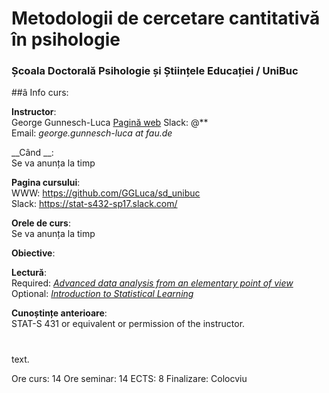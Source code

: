 # Metodologii de cercetare cantitativă în psihologie
### Școala Doctorală Psihologie și Științele Educației / UniBuc 

##â Info curs:

__Instructor__:  
George Gunnesch-Luca
[Pagină web](https://www.psychologie.rw.fau.de/team/wissenschaftliche-mitarbeiterinnen/george-luca/)
Slack: @**  
Email: *george.gunnesch-luca at fau.de*  

__Când __:  
Se va anunța la timp

__Pagina cursului__:    
WWW: https://github.com/GGLuca/sd_unibuc  
Slack: https://stat-s432-sp17.slack.com/

__Orele de curs__:  
Se va anunța la timp

__Obiective__:

__Lectură__:  
Required: [_Advanced data analysis from an elementary point of view_](https://www.stat.cmu.edu/~cshalizi/ADAfaEPoV/)  
Optional: [_Introduction to Statistical Learning_](http://www-bcf.usc.edu/~gareth/ISL/)

__Cunoștințe anterioare__:  
STAT-S 431 or equivalent or permission of the instructor.
#

text.

Ore curs: 14
Ore seminar: 14
ECTS: 8
Finalizare: Colocviu





